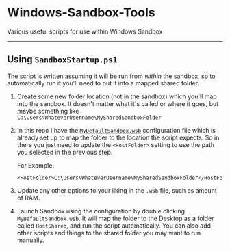 # Windows-Sandbox-Tools
Various useful scripts for use within Windows Sandbox

---------

## Using `SandboxStartup.ps1`
The script is written assuming it will be run from _within_ the sandbox, so to automatically run it you'll need to put it into a mapped shared folder.

1. Create some new folder location (not in the sandbox) which you'll map into the sandbox. It doesn't matter what it's called or where it goes, but maybe something like `C:\Users\WhateverUsername\MySharedSandboxFolder`
2. In this repo I have the  [`MyDefaultSandbox.wsb`](Sandbox%20Configurations/MyDefaultSandbox.wsb) configuration file which is already set up to map the folder to the location the script expects. So in there you just need to update the `<HostFolder>` setting to use the path you selected in the previous step. 

    For Example:
    ```
    <HostFolder>C:\Users\WhateverUsername\MySharedSandboxFolder</HostFolder>
    ```
    
3. Update any other options to your liking in the `.wsb` file, such as amount of RAM.
4. Launch Sandbox using the configuration by double clicking `MyDefaultSandbox.wsb`. It will map the folder to the Desktop as a folder called `HostShared`, and run the script automatically. You can also add other scripts and things to the shared folder you may want to run manually.
